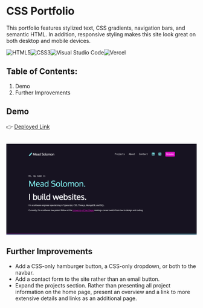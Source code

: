 # CSS Portfolio

This portfolio features stylized text, CSS gradients, navigation bars, and semantic HTML. In addition, responsive styling makes this site look great on both desktop and mobile devices.

![HTML5](https://img.shields.io/badge/html5-%23E34F26.svg?style=for-the-badge&logo=html5&logoColor=white)![CSS3](https://img.shields.io/badge/css3-%231572B6.svg?style=for-the-badge&logo=css3&logoColor=white)![Visual Studio Code](https://img.shields.io/badge/Visual%20Studio%20Code-0078d7.svg?style=for-the-badge&logo=visual-studio-code&logoColor=white)![Vercel](https://img.shields.io/badge/vercel-%23000000.svg?style=for-the-badge&logo=vercel&logoColor=white)

## Table of Contents:

1. Demo
2. Further Improvements

## Demo

👉 <a href="meadsolomon.com" target="_blank">Deployed Link</a> </br></br>

![Intro Screenshot](img/screenshot.png)

## Further Improvements

- Add a CSS-only hamburger button, a CSS-only dropdown, or both to the navbar.
- Add a contact form to the site rather than an email button.
- Expand the projects section. Rather than presenting all project information on the home page, present an overview and a link to more extensive details and links as an additional page.
